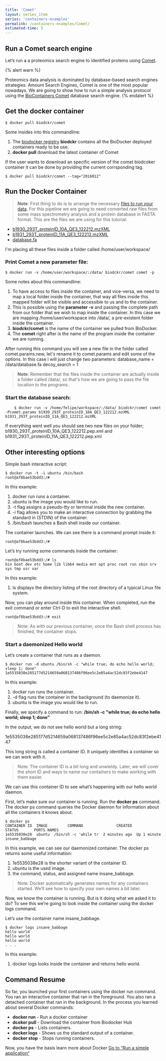 ```yaml
---
title: 'Comet'
layout: series_item
series: 'containers-examples'
permalink: /containers-examples/Comet/
estimated-time: 5
---
```


## Run a Comet search engine

Let’s run a a proteomics search engine to identified proteins using [Comet](http://comet-ms.sourceforge.net/).

{% alert warn %}

Proteomics data analysis is dominated by database-based search engines strategies.
Amount Search Engines, Comet is one of the most popular nowadays. 
We are going to show how to run a simple analysis protocol using the [BioContainers Comet](https://github.com/BioContainers/containers/tree/master/Comet) database
search engine.
{% endalert %}

## Get the docker container

~~~
$ docker pull biodckr/comet
~~~

Some insides into this commandline:

1. The [biodocker registry](/biodocker-registry/) **biodckr** contains all the BioDocker deployed containers ready to be use. 
2. **docker pull** download the latest container of Comet

If the user wants to download an specific version of the comet biodcoker container it can be done by providing the current corrsponding tag. 

~~~
$ docker pull biodckr/comet --tag="2016012"
~~~

## Run the Docker Container

>**Note**: First thing to do is to arrange the necessary [files to run your data](/biodocker-input-output/). 
For this pipeline we are going to need converted raw files from some mass spectrometry analysis and a protein
database in FASTA format. This are the files we are using for this tutorial:

- [b1930_293T_proteinID_10A_QE3_122212.mzXML]()
- [b1931_293T_proteinID_11A_QE3_122212.mzXML]()
- [database.fa]()

I'm placing all these files inside a folder called /home/user/workspace/

### Print Comet a new parameter file:

~~~
$ docker run -v /home/user/workspace/:/data/ biodckr/comet comet -p
~~~

Some notes about this commandline:

1. To have access to files inside the container, and vice-versa, we need to map a local folder inside the container,
that way all files inside this mapped folder will be visible and accessible to us and to the container.
2. This is possible using the **parameter -v** and passing the complete path from our folder that we wish to map inside the container. In this case we are mapping /home/user/workspace into /data/, a pre-existent folder inside the container.
3. **biodckr/comet** is the name of the container we pulled from BioDocker.
4. The **comet** right after is the name of the program inside the container we are running.

After running this command you will see a new file in the folder called comet.params.new,
let's rename it to comet.params and edit some of the options.
In this case I will just change two parameters:
database_name = /data/database.fa
decoy_search = 1

>**Note**: Remember that the files inside the container are actually inside a folder called /data/, 
so that's how we are going to pass the file location to the programs.

### Start the database search:

~~~
    $ docker run -v /home/felipe/workspace/:/data/ biodckr/comet comet -Pcomet.params b1930_293T_proteinID_10A_QE3_122212.mzXML b1931_293T_proteinID_11A_QE3_122212.mzXML
~~~

If everything went well you should see two new files on your folder; b1930_293T_proteinID_10A_QE3_122212.pep.xml and b1931_293T_proteinID_11A_QE3_122212.pep.xml

## Other interesting options

Simple bash interactive script:

~~~
$ docker run -t -i ubuntu /bin/bash
root@af8bae53bdd3:/#
~~~

In this example:

1. docker run runs a container.
2. ubuntu is the image you would like to run.
3. -t flag assigns a pseudo-tty or terminal inside the new container.
4. -i flag allows you to make an interactive connection by grabbing the standard in (STDIN) of the container.
5. /bin/bash launches a Bash shell inside our container.

The container launches. We can see there is a command prompt inside it:

~~~
root@af8bae53bdd3:/#
~~~

Let’s try running some commands inside the container:

~~~
root@af8bae53bdd3:/# ls
bin boot dev etc home lib lib64 media mnt opt proc root run sbin srv sys tmp usr var
~~~

In this example:

1. ls displays the directory listing of the root directory of a typical Linux file system.

Now, you can play around inside this container. When completed, run the exit command or enter Ctrl-D to exit the interactive shell.

~~~
root@af8bae53bdd3:/# exit
~~~

>Note: As with our previous container, once the Bash shell process has finished, the container stops.

### Start a daemonized Hello world

Let’s create a container that runs as a daemon.

~~~
$ docker run -d ubuntu /bin/sh -c "while true; do echo hello world; sleep 1; done"
1e5535038e285177d5214659a068137486f96ee5c2e85a4ac52dc83f2ebe4147
~~~

In this example:

1. docker run runs the container.
2. -d flag runs the container in the background (to daemonize it).
3. ubuntu is the image you would like to run.

Finally, we specify a command to run: **/bin/sh -c "while true; do echo hello world; sleep 1; done"**

In the output, we do not see hello world but a long string:

1e5535038e285177d5214659a068137486f96ee5c2e85a4ac52dc83f2ebe4147

This long string is called a container ID. It uniquely identifies a container so we can work with it.

>Note: The container ID is a bit long and unwieldy. Later, we will cover the short ID and ways to name our containers to make working with them easier.

We can use this container ID to see what’s happening with our hello world daemon.

First, let’s make sure our container is running. Run the **docker ps** command. The docker ps command queries the Docker daemon for information about all the containers it knows about.

~~~
$ docker ps
CONTAINER ID  IMAGE         COMMAND               CREATED        STATUS       PORTS NAMES
1e5535038e28  ubuntu  /bin/sh -c 'while tr  2 minutes ago  Up 1 minute        insane_babbage
~~~

In this example, we can see our daemonized container. The docker ps returns some useful information:

1. 1e5535038e28 is the shorter variant of the container ID.
2. ubuntu is the used image.
3. the command, status, and assigned name insane_babbage.

> Note: Docker automatically generates names for any containers started. We’ll see how to specify your own names a bit later.

Now, we know the container is running. But is it doing what we asked it to do? To see this we’re going to look inside the container using the docker logs command.

Let’s use the container name insane_babbage.

~~~
$ docker logs insane_babbage
hello world
hello world
hello world
. . .
~~~

In this example:

1. docker logs looks inside the container and returns hello world.

## Command Resume

So far, you launched your first containers using the docker run command. You ran an interactive container that ran in the foreground. You also ran a detached container that ran in the background. In the process you learned about several Docker commands:

- **docker run**  - Run a docker container 
- **dcoker pull** - Download the container from Biodocker Hub
- **docker ps**   - Lists containers.
- **docker logs** - Shows us the standard output of a container.
- **docker stop** - Stops running containers.

Now, you have the basis learn more about Docker [Go to “Run a simple application“](https://docs.docker.com/engine/userguide/containers/usingdocker/)